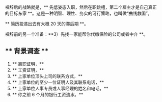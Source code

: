 裸辞后的战略就是，** 先低姿态入职，然后在职跳槽，第二个雇主才是自己真正的目标东家 **。这是一种明智、理性、务实的可行策略，也叫做“曲线救国”。

** 简历投递出去有大概 20 天的滞后期 **。

裸辞前的另一个准备：**3）先找一家能帮你代缴保险的公司或者中介 **。

## ** 背景调查 **

1. ** 离职证明，**
2. ** 工资证明，**
3. ** 上家单位顶头上司的联系方式，**
4. ** 上家单位的至少一位证明人及其联系电话，**
5. ** 上家单位人事专员或人事经理的姓名和电话，**
6. ** 你之前 6 个月的银行工资流水。**

